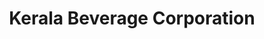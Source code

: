 ---
title: "Kerala Beverage Corporation"
url: /ernakulam/kerala-beverage-corporation/
shop: beverages
---